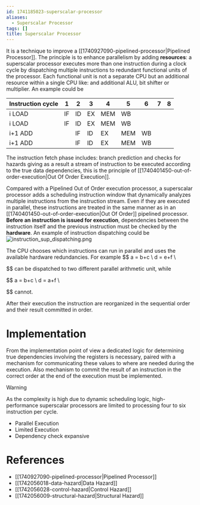```yaml
---
id: 1741185023-superscalar-processor
aliases:
  - Superscalar Processor
tags: []
title: Superscalar Processor
---
```


It is a technique to improve a [[1740927090-pipelined-processor|Pipelined Processor]]. 
The principle is to enhance parallelism by adding **resources**: 
a superscalar processor executes more than one instruction during a clock cycle by dispatching 
multiple instructions to redundant functional units of the processor. Each functional 
unit is not a separate CPU but an additional resource within a single CPU like: and additional ALU, 
bit shifter or multiplier. An example could be

| Instruction cycle | 1   | 2   | 3   | 4   | 5   | 6   | 7   | 8   |
|-------------------|-----|-----|-----|-----|-----|-----|-----|-----|
| i LOAD            | IF  | ID  | EX  | MEM | WB  |     |     |     |
| i LOAD            | IF  | ID  | EX  | MEM | WB  |     |     |     |
| i+1 ADD           |     | IF  | ID  | EX  | MEM | WB  |     |     |
| i+1 ADD           |     | IF  | ID  | EX  | MEM | WB  |     |     |

The instruction fetch phase includes: branch prediction and checks for hazards giving as a 
result a stream of instruction to be executed according to the true data dependencies, this is the 
principle of [[1740401450-out-of-order-execution|Out Of Order Execution]]. 

Compared with a Pipelined Out of Order execution processor, a superscalar processor 
adds a scheduling instruction window that dynamically analyzes multiple instructions from 
the instruction stream. Even if they are executed in parallel, these instructions are treated 
in the same manner as in an [[1740401450-out-of-order-execution|Out Of Order]] pipelined processor.
**Before an instruction is issued for execution**, dependencies between the instruction itself and the 
previous instruction must be checked by the **hardware**. An example of instruction dispatching could be  
![instruction_sup_dispatching.png](assets/imgs/instruction_sup_dispatching.png)

The CPU chooses which instructions can run in parallel and uses the available hardware redundancies. 
For example 
$$
    a = b+c \\
    d = e+f \\

$$ 
can be dispatched to two different parallel arithmetic unit, while   

$$
    a = b+c \\
    d = a+f \\

$$ 
cannot. 

After their execution the instruction are reorganized in the sequential order and their result committed in order.

# Implementation 
From the implementation point of view a dedicated logic for determining true dependencies involving 
the registers is necessary, paired with a mechanism for communicating these values to where are needed 
during the execution. Also mechanism to commit the result of an instruction in the correct order at the end 
of the execution must be implemented. 

> [!WARNING]
> As the complexity is high due to dynamic scheduling logic, high-performance superscalar processors are 
limited to processing four to six instruction per cycle.

- Parallel Execution
- Limited Execution
- Dependency check expansive

# References 
- [[1740927090-pipelined-processor|Pipelined Processor]]
- [[1742056018-data-hazard|Data Hazard]]
- [[1742056028-control-hazard|Control Hazard]]
- [[1742056009-structural-hazard|Structural Hazard]]

